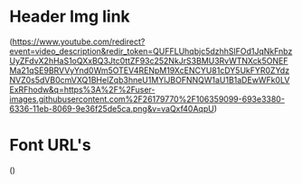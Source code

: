 # Header Img link 
(https://www.youtube.com/redirect?event=video_description&redir_token=QUFFLUhqbjc5dzhhSlFOd1JqNkFnbzUyZFdvX2hHaS1oQXxBQ3Jtc0ttZF93c252NkJrS3BMU3RvWTNXck5ONEFMa21qSE9BRVVyYnd0Wm5OTEV4RENpM19XcENCYU81cDY5UkFYR0ZYdzNVZ0s5dVB0cmVXQ1BHelZqb3hneU1MYlJBOFNNQW1aU1B1aDEwWFk0LVExRFhodw&q=https%3A%2F%2Fuser-images.githubusercontent.com%2F26179770%2F106359099-693e3380-6336-11eb-8069-9e36f25de5ca.png&v=vaQxf40AqpU)

# Font URL's

()